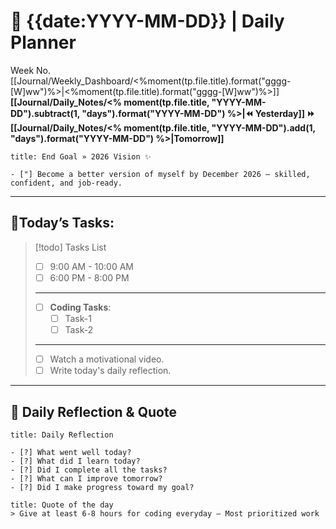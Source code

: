 # 🌼 **{{date:YYYY-MM-DD}}** | Daily Planner

Week No. [[Journal/Weekly_Dashboard/<%moment(tp.file.title).format("gggg-[W]ww")%>|<%moment(tp.file.title).format("gggg-[W]ww")%>]]
**[[Journal/Daily_Notes/<% moment(tp.file.title, "YYYY-MM-DD").subtract(1, "days").format("YYYY-MM-DD") %>|⏪ Yesterday]] ⏩ [[Journal/Daily_Notes/<% moment(tp.file.title, "YYYY-MM-DD").add(1, "days").format("YYYY-MM-DD") %>|Tomorrow]]**

```ad-important
title: End Goal » 2026 Vision ✨

- ["] Become a better version of myself by December 2026 — skilled, confident, and job-ready.
```

---
## 🌸Today’s Tasks:

> [!todo] Tasks List
> - [ ] 9:00 AM - 10:00 AM 
> - [ ] 6:00 PM - 8:00 PM 
> ---
> - [ ] **Coding Tasks**:
> 	- [ ] Task-1
> 	- [ ] Task-2
> ---
> - [ ] Watch a motivational video.
> - [ ] Write today's daily reflection. 

---
## 🌻 Daily Reflection & Quote

```ad-summary
title: Daily Reflection

- [?] What went well today?  
- [?] What did I learn today?  
- [?] Did I complete all the tasks?  
- [?] What can I improve tomorrow?  
- [?] Did I make progress toward my goal?  

```

```ad-quote
title: Quote of the day
> Give at least 6-8 hours for coding everyday — Most prioritized work
``` 
